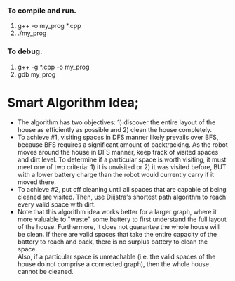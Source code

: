 ### To compile and run. 
1) g++ -o my_prog *.cpp
2) ./my_prog

### To debug.
1) g++ -g *.cpp -o my_prog
2) gdb my_prog

# Smart Algorithm Idea;
- The algorithm has two objectives: 1) discover the entire layout of the house as efficiently as possible and 2) clean the house completely.
- To achieve #1, visiting spaces in DFS manner likely prevails over BFS, because BFS requires a significant amount of backtracking.
  As the robot moves around the house in DFS manner, keep track of visited spaces and dirt level. 
  To determine if a particular space is worth visiting, it must meet one of two criteria: 1) it is unvisited or 2) it was visited before, BUT with a lower battery charge than the robot would currently carry if it moved there. 
- To achieve #2, put off cleaning until all spaces that are capable of being cleaned are visited. 
  Then, use Diijstra's shortest path algorithm to reach every valid space with dirt. 
- Note that this algorithm idea works better for a larger graph, where it more valuable to "waste" some battery to first understand the full layout of the house. 
  Furthermore, it does not guarantee the whole house will be clean. If there are valid spaces that take the entire capacity of the battery to reach and back, there is no surplus battery to clean the space.  
  Also, if a particular space is unreachable (i.e. the valid spaces of the house do not comprise a connected graph), then the whole house cannot be cleaned.
